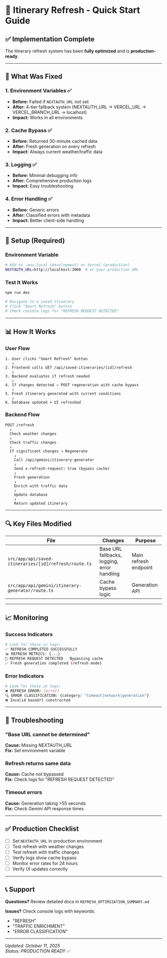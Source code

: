 # 🚀 Itinerary Refresh - Quick Start Guide

## ✅ Implementation Complete

The itinerary refresh system has been **fully optimized** and is **production-ready**.

---

## 🎯 What Was Fixed

### 1. **Environment Variables** ✅
- **Before:** Failed if `NEXTAUTH_URL` not set
- **After:** 4-tier fallback system (NEXTAUTH_URL → VERCEL_URL → VERCEL_BRANCH_URL → localhost)
- **Impact:** Works in all environments

### 2. **Cache Bypass** ✅
- **Before:** Returned 30-minute cached data
- **After:** Fresh generation on every refresh
- **Impact:** Always current weather/traffic data

### 3. **Logging** ✅
- **Before:** Minimal debugging info
- **After:** Comprehensive production logs
- **Impact:** Easy troubleshooting

### 4. **Error Handling** ✅
- **Before:** Generic errors
- **After:** Classified errors with metadata
- **Impact:** Better client-side handling

---

## 🔧 Setup (Required)

### Environment Variable
```bash
# Add to .env.local (development) or Vercel (production)
NEXTAUTH_URL=http://localhost:3000  # or your production URL
```

### Test It Works
```bash
npm run dev

# Navigate to a saved itinerary
# Click "Smart Refresh" button
# Check console logs for "REFRESH REQUEST DETECTED"
```

---

## 📊 How It Works

### User Flow
```
1. User clicks "Smart Refresh" button
   ↓
2. Frontend calls GET /api/saved-itineraries/[id]/refresh
   ↓
3. Backend evaluates if refresh needed
   ↓
4. If changes detected → POST regeneration with cache bypass
   ↓
5. Fresh itinerary generated with current conditions
   ↓
6. Database updated + UI refreshed
```

### Backend Flow
```
POST /refresh
  ↓
  Check weather changes
  ↓
  Check traffic changes
  ↓
  If significant changes → Regenerate
    ↓
    Call /api/gemini/itinerary-generator
    ↓
    Send x-refresh-request: true (bypass cache)
    ↓
    Fresh generation
    ↓
    Enrich with traffic data
    ↓
    Update database
    ↓
    Return updated itinerary
```

---

## 🔍 Key Files Modified

| File | Changes | Purpose |
|------|---------|---------|
| `src/app/api/saved-itineraries/[id]/refresh/route.ts` | Base URL fallbacks, logging, error handling | Main refresh endpoint |
| `src/app/api/gemini/itinerary-generator/route.ts` | Cache bypass logic | Generation API |

---

## 📈 Monitoring

### Success Indicators
```bash
# Look for these in logs:
✅ REFRESH COMPLETED SUCCESSFULLY
📊 REFRESH METRICS: {...}
🔄 REFRESH REQUEST DETECTED - Bypassing cache
✅ Fresh generation completed (refresh mode)
```

### Error Indicators
```bash
# Look for these in logs:
❌ REFRESH ERROR: [error]
🔍 ERROR CLASSIFICATION: {category: "timeout|network|generation"}
❌ Invalid baseUrl constructed
```

---

## 🐛 Troubleshooting

### "Base URL cannot be determined"
**Cause:** Missing NEXTAUTH_URL  
**Fix:** Set environment variable

### Refresh returns same data
**Cause:** Cache not bypassed  
**Fix:** Check logs for "REFRESH REQUEST DETECTED"

### Timeout errors
**Cause:** Generation taking >55 seconds  
**Fix:** Check Gemini API response times

---

## ✅ Production Checklist

- [ ] Set `NEXTAUTH_URL` in production environment
- [ ] Test refresh with weather changes
- [ ] Test refresh with traffic changes
- [ ] Verify logs show cache bypass
- [ ] Monitor error rates for 24 hours
- [ ] Verify UI updates correctly

---

## 📞 Support

**Questions?** Review detailed docs in `REFRESH_OPTIMIZATION_SUMMARY.md`

**Issues?** Check console logs with keywords:
- "REFRESH"
- "TRAFFIC ENRICHMENT"
- "ERROR CLASSIFICATION"

---

*Updated: October 11, 2025*  
*Status: PRODUCTION READY ✅*
